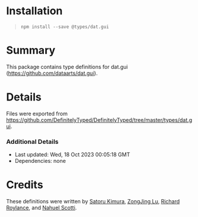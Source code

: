 # Installation
> `npm install --save @types/dat.gui`

# Summary
This package contains type definitions for dat.gui (https://github.com/dataarts/dat.gui).

# Details
Files were exported from https://github.com/DefinitelyTyped/DefinitelyTyped/tree/master/types/dat.gui.

### Additional Details
 * Last updated: Wed, 18 Oct 2023 00:05:18 GMT
 * Dependencies: none

# Credits
These definitions were written by [Satoru Kimura](https://github.com/gyohk), [ZongJing Lu](https://github.com/sonic3d), [Richard Roylance](https://github.com/rroylance), and [Nahuel Scotti](https://github.com/singuerinc).
